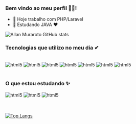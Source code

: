 ###  Bem vindo ao meu perfil 🤪🤪!


- 🔭 Hoje trabalho com PHP/Laravel
- 🌱 Estudando JAVA ❤

![Allan Muraroto GitHub stats](https://github-readme-stats.vercel.app/api?username=allanmuraroto&show_icons=true&theme=dracula)


### Tecnologias que utilizo no meu dia ✔

<div style="display: inline_block"><br/>
  <img align="center" alt="html5" src="https://img.shields.io/badge/HTML5-E34F26?style=for-the-badge&logo=html5&logoColor=white"/>
  
  <img align="center" alt="html5" src="https://img.shields.io/badge/CSS3-1572B6?style=for-the-badge&logo=css3&logoColor=white"/>
    
  <img align="center" alt="html5" src="https://img.shields.io/badge/jQuery-0769AD?style=for-the-badge&logo=jquery&logoColor=w"/>
    
  <img align="center" alt="html5" src="https://img.shields.io/badge/PHP-777BB4?style=for-the-badge&logo=php&logoColor=white"/>
  
  <img align="center" alt="html5" src="https://img.shields.io/badge/Laravel-FF2D20?style=for-the-badge&logo=laravel&logoColor=white"/>
    
  <img align="center" alt="html5" src="https://img.shields.io/badge/MySQL-005C84?style=for-the-badge&logo=mysql&logoColor=white"/>
  
  <img align="center" alt="html5" src="https://img.shields.io/badge/PostgreSQL-316192?style=for-the-badge&logo=postgresql&logoColor=white"/>
</div><br/>


### O que estou estudando ✨
 <div>
  <img align="center" alt="html5" src="https://img.shields.io/badge/JavaScript-F7DF1E?style=for-the-badge&logo=javascript&logoColor=black"/>
  <img align="center" alt="html5" src="https://img.shields.io/badge/Java-ED8B00?style=for-the-badge&logo=java&logoColor=white"/>
  <img align="center" alt="html5" src="https://img.shields.io/badge/Linux-FCC624?style=for-the-badge&logo=linux&logoColor=black"/>
  
  
</div><br/><br/>

[![Top Langs](https://github-readme-stats.vercel.app/api/top-langs/?username=anuraghazra&layout=compact)](https://github.com/anuraghazra/github-readme-stats)



